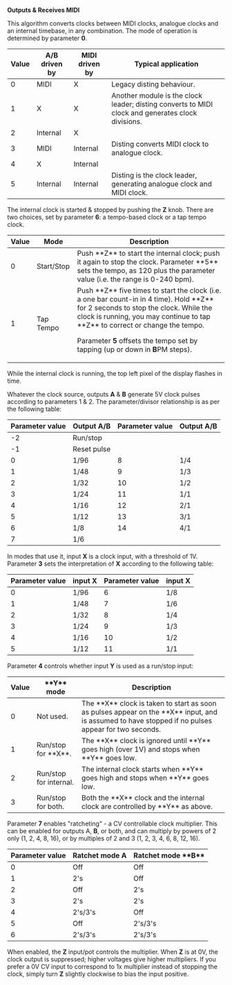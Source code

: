 
**Outputs & Receives MIDI**

This algorithm converts clocks between MIDI clocks, analogue clocks and an internal timebase, in any combination. The
mode of operation is determined by parameter **0**.

<table>
<thead>
<tr class="header">
<th><strong>Value</strong></th>
<th><strong>A/B driven by</strong></th>
<th><strong>MIDI driven by</strong></th>
<th><strong>Typical application</strong></th>
</tr>
</thead>
<tbody>
<tr class="odd">
<td>
0
</td>
<td>
MIDI
</td>
<td>
X
</td>
<td>
Legacy disting behaviour.
</td>
</tr>
<tr class="even">
<td>
1
</td>
<td>
X
</td>
<td>
X
</td>
<td>
Another module is the clock leader; disting converts to MIDI clock and generates clock divisions.
</td>
</tr>
<tr class="odd">
<td>
2
</td>
<td>
Internal
</td>
<td>
X
</td>
<td></td>
</tr>
<tr class="even">
<td>
3
</td>
<td>
MIDI
</td>
<td>
Internal
</td>
<td>
Disting converts MIDI clock to analogue clock.
</td>
</tr>
<tr class="odd">
<td>
4
</td>
<td>
X
</td>
<td>
Internal
</td>
<td></td>
</tr>
<tr class="even">
<td>
5
</td>
<td>
Internal
</td>
<td>
Internal
</td>
<td>
Disting is the clock leader, generating analogue clock and MIDI clock.
</td>
</tr>
</tbody>
</table>

The internal clock is started & stopped by pushing the **Z** knob. There
are two choices, set by parameter **6**: a tempo-based clock or a tap
tempo clock.

<table>
<thead>
<tr class="header">
<th><strong>Value</strong></th>
<th><strong>Mode</strong></th>
<th><strong>Description</strong></th>
</tr>
</thead>
<tbody>
<tr class="odd">
<td>
0
</td>
<td>
Start/Stop
</td>
<td>
Push **Z** to start the internal clock; push it again to stop the clock. Parameter **5** sets the tempo, as 120 plus the parameter value (i.e. the range is 0-240 bpm).
</td>
</tr>
<tr class="even">
<td>
1
</td>
<td>
Tap Tempo
</td>
<td>
Push **Z** five times to start the clock (i.e. a one bar count-in in 4 time). Hold **Z** for 2 seconds to stop the clock. While the clock is running, you may continue to tap **Z** to correct or change the tempo.

Parameter **5** offsets the tempo set by tapping (up or down in **B**PM steps).</td>
</tr>
</tbody>
</table>

While the internal clock is running, the top left pixel of the display
flashes in time.

Whatever the clock source, outputs **A** & **B** generate 5V clock pulses
according to parameters 1 & 2. The parameter/divisor relationship is
as per the following table:

| **Parameter value** | **Output A/B** | **Parameter value** | **Output A/B** |
|---------------------|----------------|---------------------|----------------|
| -2                  | Run/stop       |                     |                |
| -1                  | Reset pulse    |                     |                |
| 0                   | 1/96           | 8                   | 1/4            |
| 1                   | 1/48           | 9                   | 1/3            |
| 2                   | 1/32           | 10                  | 1/2            |
| 3                   | 1/24           | 11                  | 1/1            |
| 4                   | 1/16           | 12                  | 2/1            |
| 5                   | 1/12           | 13                  | 3/1            |
| 6                   | 1/8            | 14                  | 4/1            |
| 7                   | 1/6            |                     |                |

In modes that use it, input **X** is a clock input, with a threshold of
1V. Parameter **3** sets the interpretation of **X** according to the
following table:

| **Parameter value** | **input **X**** | **Parameter value** | **input **X**** |
|---------------------|-------------|---------------------|-------------|
| 0                   | 1/96        | 6                   | 1/8         |
| 1                   | 1/48        | 7                   | 1/6         |
| 2                   | 1/32        | 8                   | 1/4         |
| 3                   | 1/24        | 9                   | 1/3         |
| 4                   | 1/16        | 10                  | 1/2         |
| 5                   | 1/12        | 11                  | 1/1         |

Parameter **4** controls whether input **Y** is used as a run/stop input:

<table>
<thead>
<tr class="header">
<th><strong>Value</strong></th>
<th><strong>**Y** mode</strong></th>
<th><strong>Description</strong></th>
</tr>
</thead>
<tbody>
<tr class="odd">
<td>
0
</td>
<td>
Not used.
</td>
<td>
The **X** clock is taken to start as soon as pulses appear on the **X** input, and is assumed to have stopped if no pulses appear for two seconds.
</td>
</tr>
<tr class="even">
<td>
1
</td>
<td>
Run/stop for **X**.
</td>
<td>
The **X** clock is ignored until **Y** goes high (over 1V) and stops when **Y** goes low.
</td>
</tr>
<tr class="odd">
<td>
2
</td>
<td>
Run/stop for internal.
</td>
<td>
The internal clock starts when **Y** goes high and stops when **Y** goes
low.
</td>
</tr>
<tr class="even">
<td>
3
</td>
<td>
Run/stop for both.
</td>
<td>
Both the **X** clock and the internal clock are controlled by **Y** as above.
</td>
</tr>
</tbody>
</table>

Parameter **7** enables "ratcheting" - a CV controllable clock multiplier.
This can be enabled for outputs A, **B**, or both, and can multiply by
powers of 2 only (1, 2, 4, 8, 16), or by multiples of 2 and 3 (1, 2,
3, 4, 6, 8, 12, 16).

<table>
<thead>
<tr class="header">
<th><strong>Parameter value</strong></th>
<th><strong>Ratchet mode A</strong></th>
<th><strong>Ratchet mode **B**</strong></th>
</tr>
</thead>
<tbody>
<tr class="odd">
<td>0</td>
<td>
Off
</td>
<td>
Off
</td>
</tr>
<tr class="even">
<td>1</td>
<td>
2's
</td>
<td>
Off
</td>
</tr>
<tr class="odd">
<td>2</td>
<td>
Off
</td>
<td>
2's
</td>
</tr>
<tr class="even">
<td>3</td>
<td>
2's
</td>
<td>
2's
</td>
</tr>
<tr class="odd">
<td>4</td>
<td>
2's/3's
</td>
<td>
Off
</td>
</tr>
<tr class="even">
<td>5</td>
<td>
Off
</td>
<td>
2's/3's
</td>
</tr>
<tr class="odd">
<td>6</td>
<td>
2's/3's
</td>
<td>
2's/3's
</td>
</tr>
</tbody>
</table>

When enabled, the **Z** input/pot controls the multiplier. When **Z** is at
0V, the clock output is suppressed; higher voltages give higher
multipliers. If you prefer a 0V CV input to correspond to 1x
multiplier instead of stopping the clock, simply turn **Z** slightly
clockwise to bias the input positive.
